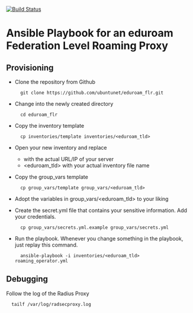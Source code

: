 [![Build Status](https://travis-ci.org/ubuntunet/eduroam_flr.png?branch=master)](https://travis-ci.org/ubuntunet/eduroam_flr)

# Ansible Playbook for an eduroam Federation Level Roaming Proxy

## Provisioning

- Clone the repository from Github

        git clone https://github.com/ubuntunet/eduroam_flr.git

- Change into the newly created directory

        cd eduroam_flr

- Copy the inventory template

        cp inventories/template inventories/<eduroam_tld>


- Open your new inventory and replace 
  - <FQDN or IP> with the actual URL/IP of your server
  - <eduroam_tld> with your actual inventory file name

- Copy the group_vars template

        cp group_vars/template group_vars/<eduroam_tld>

- Adopt the variables in group_vars/<eduroam_tld> to your liking

- Create the secret.yml file that contains your sensitive information. Add your credentials.

        cp group_vars/secrets.yml.example group_vars/secrets.yml

- Run the playbook. Whenever you change something in the playbook, just replay this command.

        ansible-playbook -i inventories/<eduroam_tld> roaming_operator.yml

## Debugging

Follow the log of the Radius Proxy 

      tailf /var/log/radsecproxy.log
